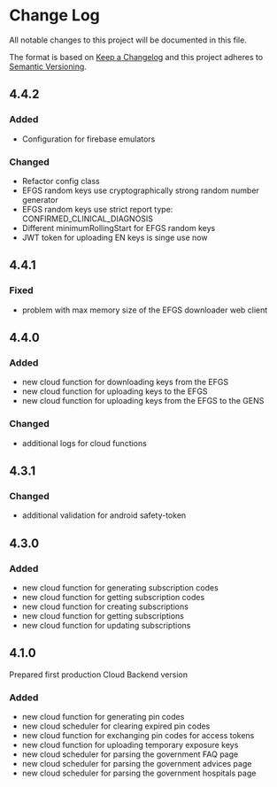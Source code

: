 # Change Log
All notable changes to this project will be documented in this file.
 
The format is based on [Keep a Changelog](http://keepachangelog.com/)
and this project adheres to [Semantic Versioning](http://semver.org/).

## 4.4.2

### Added
- Configuration for firebase emulators

### Changed
- Refactor config class
- EFGS random keys use cryptographically strong random number generator
- EFGS random keys use strict report type: CONFIRMED_CLINICAL_DIAGNOSIS
- Different minimumRollingStart for EFGS random keys
- JWT token for uploading EN keys is singe use now

## 4.4.1

### Fixed
- problem with max memory size of the EFGS downloader web client

## 4.4.0

### Added

- new cloud function for downloading keys from the EFGS
- new cloud function for uploading keys to the EFGS
- new cloud function for uploading keys from the EFGS to the GENS

### Changed

- additional logs for cloud functions

## 4.3.1

### Changed

- additional validation for android safety-token

## 4.3.0

### Added
- new cloud function for generating subscription codes
- new cloud function for getting subscription codes
- new cloud function for creating subscriptions
- new cloud function for getting subscriptions
- new cloud function for updating subscriptions

## 4.1.0
 
Prepared first production Cloud Backend version
 
### Added
- new cloud function for generating pin codes
- new cloud scheduler for clearing expired pin codes 
- new cloud function for exchanging pin codes for access tokens
- new cloud function for uploading temporary exposure keys
- new cloud scheduler for parsing the government FAQ page
- new cloud scheduler for parsing the government advices page
- new cloud scheduler for parsing the government hospitals page
